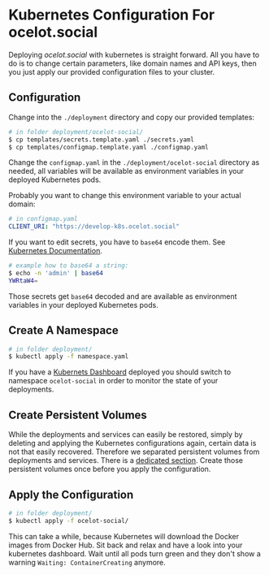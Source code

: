 # Kubernetes Configuration For ocelot.social

Deploying *ocelot.social* with kubernetes is straight forward. All you have to
do is to change certain parameters, like domain names and API keys, then you
just apply our provided configuration files to your cluster.

## Configuration

Change into the `./deployment` directory and copy our provided templates:

```bash
# in folder deployment/ocelot-social/
$ cp templates/secrets.template.yaml ./secrets.yaml
$ cp templates/configmap.template.yaml ./configmap.yaml
```

Change the `configmap.yaml` in the `./deployment/ocelot-social` directory as needed, all variables will be available as
environment variables in your deployed Kubernetes pods.

Probably you want to change this environment variable to your actual domain:

```yaml
# in configmap.yaml
CLIENT_URI: "https://develop-k8s.ocelot.social"
```

If you want to edit secrets, you have to `base64` encode them. See [Kubernetes Documentation](https://kubernetes.io/docs/concepts/configuration/secret/#creating-a-secret-manually).

```bash
# example how to base64 a string:
$ echo -n 'admin' | base64
YWRtaW4=
```

Those secrets get `base64` decoded and are available as environment variables in
your deployed Kubernetes pods.

## Create A Namespace

```bash
# in folder deployment/
$ kubectl apply -f namespace.yaml
```

If you have a [Kubernets Dashboard](../digital-ocean/dashboard/README.md)
deployed you should switch to namespace `ocelot-social` in order to
monitor the state of your deployments.

## Create Persistent Volumes

While the deployments and services can easily be restored, simply by deleting
and applying the Kubernetes configurations again, certain data is not that
easily recovered. Therefore we separated persistent volumes from deployments
and services. There is a [dedicated section](../volumes/README.md). Create those
persistent volumes once before you apply the configuration.

## Apply the Configuration

```bash
# in folder deployment/
$ kubectl apply -f ocelot-social/
```

This can take a while, because Kubernetes will download the Docker images from Docker Hub. Sit
back and relax and have a look into your kubernetes dashboard. Wait until all
pods turn green and they don't show a warning `Waiting: ContainerCreating`
anymore.

